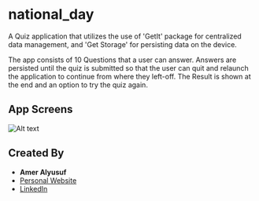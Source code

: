 # national_day

A Quiz application that utilizes the use of 'GetIt' package for centralized data management, and 'Get Storage' for persisting data on the device.

The app consists of 10 Questions that a user can answer. Answers are persisted until the quiz is submitted so that the user can quit and relaunch the application to continue from where they left-off. The Result is shown at the end and an option to try the quiz again.

## App Screens

![Alt text](./quiz.gif)

## Created By

- **Amer Alyusuf**
- [Personal Website](https://amer266030.github.io)
- [LinkedIn](https://www.linkedin.com/in/amer-alyusuf-77398587)